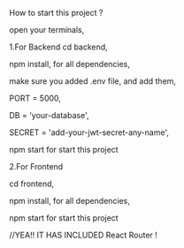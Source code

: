 How to  start this project ?

open your terminals,

1.For Backend
cd backend,

npm install, for all dependencies,

make sure you added .env file, and add them,

PORT = 5000,

DB = 'your-database',

SECRET = 'add-your-jwt-secret-any-name',

npm start for start this project




2.For Frontend

cd frontend,

npm install, for all dependencies,

npm start for start this project


//YEA!! IT HAS INCLUDED React Router !
